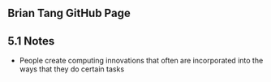 ## Brian Tang GitHub Page

## 5.1 Notes
* People create computing innovations that often are incorporated into the ways that they do certain tasks
